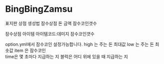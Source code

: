 # BingBingZamsu

표지판 상점 생성법
잠수상점
돈
금액
잠수코인갯수

잠수상점
아이템
아이템코드:데미지
잠수코인갯수

option.yml에서 잠수코인 설정가능합니다. 
high 는 주는 돈 최대값 low 는 주는 돈 최솟값 
item 은 잠수코인  
time은 몇 초마다 지급하는 지
블럭은 어디 위에 있을 때 지급하는 지 
